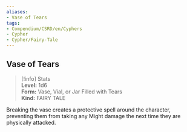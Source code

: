 ```yaml
---
aliases:
- Vase of Tears
tags:
- Compendium/CSRD/en/Cyphers
- Cypher
- Cypher/Fairy-Tale
---
```


  
## Vase of Tears  
>[!info] Stats  
> **Level:** 1d6  
> **Form:** Vase, Vial, or Jar Filled with Tears  
> **Kind:** FAIRY TALE
  
Breaking the vase creates a protective spell around the character, preventing them from taking any Might damage the next time they are physically attacked.